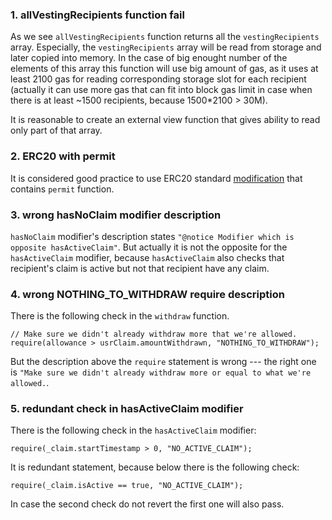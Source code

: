 ### 1. allVestingRecipients function fail

As we see `allVestingRecipients` function returns all the `vestingRecipients` array. Especially, the `vestingRecipients` array will be read from storage and later copied into memory. In the case of big enought number of the elements of this array this function will use big amount of gas, as it uses at least 2100 gas for reading corresponding storage slot for each recipient (actually it can use more gas that can fit into block gas limit in case when there is at least ~1500 recipients, because 1500*2100 > 30M).

It is reasonable to create an external view function that gives ability to read only part of that array.

### 2. ERC20 with permit

It is considered good practice to use ERC20 standard [modification](https://docs.openzeppelin.com/contracts/4.x/api/token/erc20#ERC20Permit) that contains `permit` function.

### 3. wrong hasNoClaim modifier description

`hasNoClaim` modifier's description states `"@notice Modifier which is opposite hasActiveClaim"`. But actually it is not the opposite for the `hasActiveClaim` modifier, because `hasActiveClaim` also checks that recipient's claim is active but not that recipient have any claim.

### 4. wrong NOTHING_TO_WITHDRAW require description

There is the following check in the `withdraw` function.

```solidity
// Make sure we didn't already withdraw more that we're allowed.
require(allowance > usrClaim.amountWithdrawn, "NOTHING_TO_WITHDRAW");
```

But the description above the `require` statement is wrong --- the right one is `"Make sure we didn't already withdraw more or equal to what we're allowed.`.

### 5. redundant check in hasActiveClaim modifier

There is the following check in the `hasActiveClaim` modifier:

```solidity
require(_claim.startTimestamp > 0, "NO_ACTIVE_CLAIM");
```

It is redundant statement, because below there is the following check:

```solidity
require(_claim.isActive == true, "NO_ACTIVE_CLAIM");
```

In case the second check do not revert the first one will also pass.